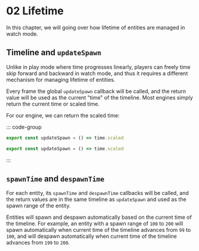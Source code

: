 # 02 Lifetime

In this chapter, we will going over how lifetime of entities are managed in watch mode.

## Timeline and `updateSpawn`

Unlike in play mode where time progresses linearly, players can freely time skip forward and backward in watch mode, and thus it requires a different mechanism for managing lifetime of entities.

Every frame the global `updateSpawn` callback will be called, and the return value will be used as the current "time" of the timeline. Most engines simply return the current time or scaled time.

For our engine, we can return the scaled time:

::: code-group

```TypeScript
export const updateSpawn = () => time.scaled
```

```JavaScript
export const updateSpawn = () => time.scaled
```

:::

## `spawnTime` and `despawnTime`

For each entity, its `spawnTime` and `despawnTime` callbacks will be called, and the return values are in the same timeline as `updateSpawn` and used as the spawn range of the entity.

Entities will spawn and despawn automatically based on the current time of the timeline. For example, an entity with a spawn range of `100` to `200` will spawn automatically when current time of the timeline advances from `99` to `100`, and will despawn automatically when current time of the timeline advances from `199` to `200`.
